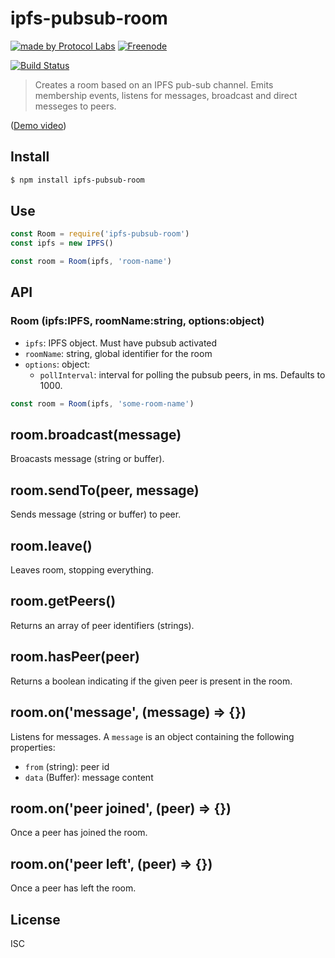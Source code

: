 # ipfs-pubsub-room

[![made by Protocol Labs](https://img.shields.io/badge/made%20by-Protocol%20Labs-blue.svg?style=flat-square)](https://protocol.ai)
[![Freenode](https://img.shields.io/badge/freenode-%23ipfs-blue.svg?style=flat-square)](http://webchat.freenode.net/?channels=%23ipfs)

[![Build Status](https://travis-ci.org/ipfs-shipyard/ipfs-pubsub-room.svg?branch=master)](https://travis-ci.org/ipfs-shipyard/ipfs-pubsub-room)

> Creates a room based on an IPFS pub-sub channel. Emits membership events, listens for messages, broadcast and direct messeges to peers.

([Demo video](https://t.co/HNYQGE4D4P))

## Install

```bash
$ npm install ipfs-pubsub-room
```

## Use

```js
const Room = require('ipfs-pubsub-room')
const ipfs = new IPFS()

const room = Room(ipfs, 'room-name')
```

## API

### Room (ipfs:IPFS, roomName:string, options:object)

* `ipfs`: IPFS object. Must have pubsub activated
* `roomName`: string, global identifier for the room
* `options`: object:
  * `pollInterval`: interval for polling the pubsub peers, in ms. Defaults to 1000.

```js
const room = Room(ipfs, 'some-room-name')
```

## room.broadcast(message)

Broacasts message (string or buffer).

## room.sendTo(peer, message)

Sends message (string or buffer) to peer.

## room.leave()

Leaves room, stopping everything.

## room.getPeers()

Returns an array of peer identifiers (strings).

## room.hasPeer(peer)

Returns a boolean indicating if the given peer is present in the room.

## room.on('message', (message) => {})

Listens for messages. A `message` is an object containing the following properties:

* `from` (string): peer id
* `data` (Buffer): message content

## room.on('peer joined', (peer) => {})

Once a peer has joined the room.

## room.on('peer left', (peer) => {})

Once a peer has left the room.

## License

ISC
